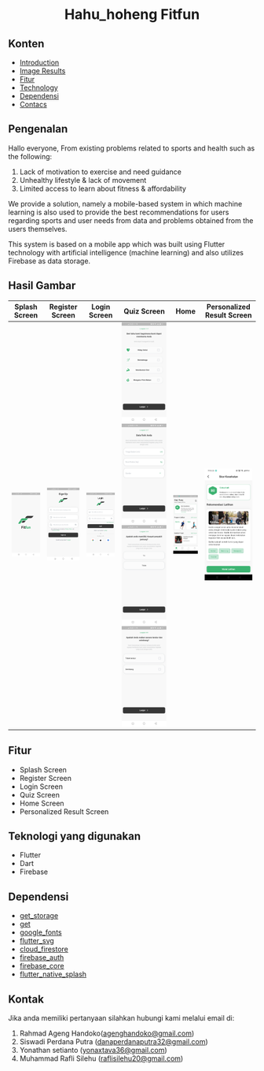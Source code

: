 <h1 align="center">
  Hahu_hoheng Fitfun
</h1>

## Konten
- [Introduction](#pengenalan)
- [Image Results](#Hasil-Gambar)
- [Fitur](#Fitur)
- [Technology](#Teknologi-yang-digunakan)
- [Dependensi](#Dependensi)
- [Contacs](#Kontak)

## Pengenalan
Hallo everyone, From existing problems related to sports and health such as the following:
1. Lack of motivation to exercise and need guidance
2. Unhealthy lifestyle & lack of movement
3. Limited access to learn about fitness & affordability

We provide a solution, namely a mobile-based system in which machine learning is also used to provide the best recommendations for users regarding sports and user needs from data and problems obtained from the users themselves.

This system is based on a mobile app which was built using Flutter technology with artificial intelligence (machine learning) and also utilizes Firebase as data storage.

## Hasil Gambar
Splash Screen | Register Screen | Login Screen | Quiz Screen | Home | Personalized Result Screen |
:----------:|:----------:| :----------:| :----------:| :----------:| :----------: |
<img src="Demo/Aplikasi/Splash/splash.jpeg"/> | <img src="Demo/Aplikasi/login_signup/signup.jpeg"/> | <img src="Demo/Aplikasi/login_signup/login.jpeg"/> | <img src="Demo/Aplikasi/quiz/quiz1.jpeg"/><img src="Demo/Aplikasi/quiz/quiz2.jpeg"/> <img src="Demo/Aplikasi/quiz/quiz3.jpeg"/> <img src="Demo/Aplikasi/quiz/quiz4.jpeg"/> | <img src="Demo/Aplikasi/home/home.jpg"/> | <img src="Demo/Aplikasi/personalizedResult/personalized_result.jpg"/> |
## Fitur
- Splash Screen
- Register Screen
- Login Screen
- Quiz Screen
- Home Screen
- Personalized Result Screen


## Teknologi yang digunakan
- Flutter
- Dart
- Firebase

## Dependensi
- [get_storage](https://pub.dev/packages/get_storage)
- [get](https://pub.dev/packages/get)
- [google_fonts](https://pub.dev/packages/google_fonts)
- [flutter_svg](https://pub.dev/packages/flutter_svg)
- [cloud_firestore](https://pub.dev/packages/cloud_firestore)
- [firebase_auth](https://pub.dev/packages/firebase_auth)
- [firebase_core](https://pub.dev/packages/firebase_core)
- [flutter_native_splash](https://pub.dev/packages/flutter_native_splash)

## Kontak
Jika anda memiliki pertanyaan silahkan hubungi kami melalui email di:
1. Rahmad Ageng Handoko(agenghandoko@gmail.com)
2. Siswadi Perdana Putra (danaperdanaputra32@gmail.com)
3. Yonathan setianto (yonaxtava36@gmail.com)
4. Muhammad Rafli Silehu (raflisilehu20@gmail.com)

